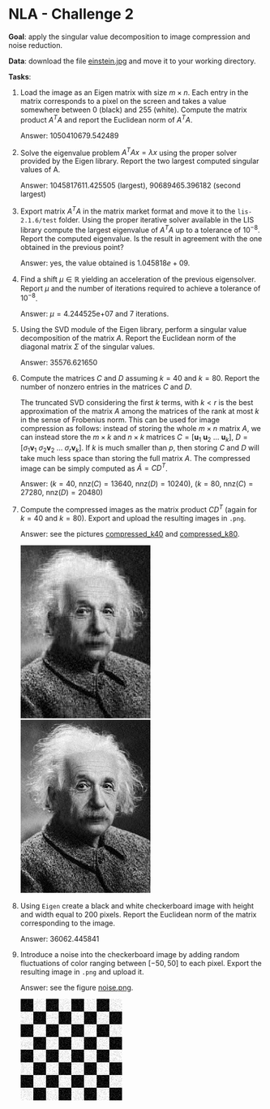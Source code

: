 # NLA - Challenge 2

**Goal**: apply the singular value decomposition to image compression and noise reduction.

**Data**: download the file [einstein.jpg][1] and move it to your working directory.

**Tasks**:
1. Load the image as an Eigen matrix with size $m \times n$.
   Each entry in the matrix corresponds to a pixel on the screen and takes a value somewhere between 0 
   (black) and 255 (white).
   Compute the matrix product $A^{T}A$ and report the Euclidean norm of $A^{T}A$.
   
   Answer: $1050410679.542489$
2. Solve the eigenvalue problem $A^{T}Ax = \lambda x$ using the proper solver provided by the Eigen library.
   Report the two largest computed singular values of A.

   Answer: $1045817611.425505$ (largest), $90689465.396182$ (second largest)
3. Export matrix $A^{T}A$ in the matrix market format and move it to the `lis-2.1.6/test` folder.
   Using the proper iterative solver available in the LIS library compute the largest eigenvalue of $A^{T}A$
   up to a tolerance of $10^{-8}$. Report the computed eigenvalue. 
   Is the result in agreement with the one obtained in the previous point?

   Answer: yes, the value obtained is $1.045818e+09$.
4. Find a shift $\mu \in \mathbb{R}$ yielding an acceleration of the previous eigensolver.
   Report $\mu$ and the number of iterations required to achieve a tolerance of $10^{-8}$.

   Answer: $\mu = 4.244525\text{e+}07$ and $7$ iterations.
5. Using the SVD module of the Eigen library, perform a singular value decomposition of the
   matrix $A$. Report the Euclidean norm of the diagonal matrix $\Sigma$ of the singular values.

   Answer: $35576.621650$
6. Compute the matrices $C$ and $D$ assuming $k = 40$ and $k = 80$.
   Report the number of nonzero entries in the matrices $C$ and $D$.
   
   The truncated SVD considering the first $k$ terms, with $k < r$ is the best approximation of the matrix $A$
   among the matrices of the rank at most $k$ in the sense of Frobenius norm.
   This can be used for image compression as follows: instead of storing the whole $m \times n$ matrix $A$,
   we can instead store the $m \times k$ and $n \times k$ matrices
   $C = [\mathbf{u}_{1} \: \mathbf{u}_{2} \: \dots \: \mathbf{u}_{k}]$,
   $D = [\sigma_{1}\mathbf{v}_{1} \: \sigma_{2}\mathbf{v}_{2} \: \dots \: \sigma_{r}\mathbf{v}_{k}]$.
   If $k$ is much smaller than $p$, then storing $C$ and $D$ will take much less space than storing the full matrix $A$.
   The compressed image can be simply computed as $\tilde{A} = CD^{T}$.

   Answer: ($k = 40$, $\mathrm{nnz}(C) = 13640$, $\mathrm{nnz}(D) = 10240$), 
   ($k = 80$, $\mathrm{nnz}(C) = 27280$, $\mathrm{nnz}(D) = 20480$)
7. Compute the compressed images as the matrix product $CD^{T}$ (again for $k = 40$ and $k = 80$).
   Export and upload the resulting images in `.png`.

   Answer: see the pictures [compressed_k40](resources/compressed_image_k40.png) and
   [compressed_k80](resources/compressed_image_k80.png).

   <img alt="compressed img k40" src="resources/compressed_image_k40.png">
   <img alt="compressed img k80" src="resources/compressed_image_k80.png">
8. Using `Eigen` create a black and white checkerboard image with height and width equal to 200 pixels.
   Report the Euclidean norm of the matrix corresponding to the image.

   Answer: $36062.445841$
9. Introduce a noise into the checkerboard image by adding random fluctuations 
   of color ranging between $[-50, 50]$ to each pixel.
   Export the resulting image in `.png` and upload it.

   Answer: see the figure [noise.png](resources/noise.png).
   
   <img alt="noise image" src="resources/noise.png">

[1]: https://upload.wikimedia.org/wikipedia/commons/thumb/d/d3/Albert_Einstein_Head.jpg/256px-Albert_Einstein_Head.jpg?20141125195928=&download=

